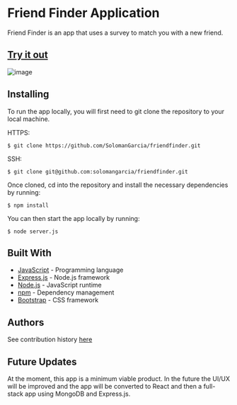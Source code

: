 # Friend Finder Application

Friend Finder is an app that uses a survey to match you with a new friend.

## [Try it out](https://shrouded-plateau-67870.herokuapp.com/)

![image](friend.png)

## Installing

To run the app locally, you will first need to git clone the repository to your local machine. 

HTTPS:
````
$ git clone https://github.com/SolomanGarcia/friendfinder.git
````
SSH:
````
$ git clone git@github.com:solomangarcia/friendfinder.git
````

Once cloned, cd into the repository and install the necessary dependencies by running:
````
$ npm install
````

You can then start the app locally by running: 
````
$ node server.js
````

## Built With

* [JavaScript](https://www.javascript.com/) - Programming language
* [Express.js](https://expressjs.com/) - Node.js framework 
* [Node.js](https://nodejs.org/en/) - JavaScript runtime
* [npm](https://www.npmjs.com/) - Dependency management
* [Bootstrap](https://getbootstrap.com/) - CSS framework

## Authors
See contribution history [here](https://github.com/SolomanGarcia/friendfinder/graphs/contributors)

## Future Updates
At the moment, this app is a minimum viable product. In the future the UI/UX will be improved and the app will be converted to React and then a full-stack app using MongoDB and Express.js.


